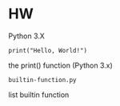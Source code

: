 # HW

Python 3.X
```
print("Hello, World!")
```
the print() function (Python 3.x)
```
builtin-function.py
```
list builtin function
